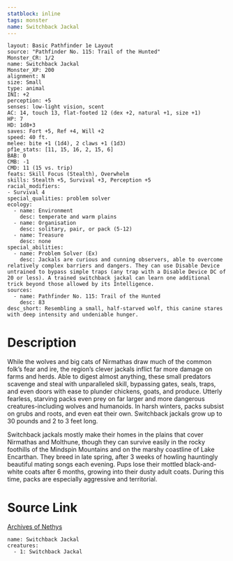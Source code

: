 ```yaml
---
statblock: inline
tags: monster
name: Switchback Jackal
---
```

```statblock
layout: Basic Pathfinder 1e Layout
source: "Pathfinder No. 115: Trail of the Hunted"
Monster_CR: 1/2
name: Switchback Jackal
Monster_XP: 200
alignment: N
size: Small
type: animal
INI: +2
perception: +5
senses: low-light vision, scent
AC: 14, touch 13, flat-footed 12 (dex +2, natural +1, size +1)
HP: 7
HD: 1d8+3
saves: Fort +5, Ref +4, Will +2
speed: 40 ft.
melee: bite +1 (1d4), 2 claws +1 (1d3)
pf1e_stats: [11, 15, 16, 2, 15, 6]
BAB: 0
CMB: -1
CMD: 11 (15 vs. trip)
feats: Skill Focus (Stealth), Overwhelm
skills: Stealth +5, Survival +3, Perception +5
racial_modifiers:
- Survival 4
special_qualities: problem solver
ecology:
  - name: Environment
    desc: temperate and warm plains
  - name: Organisation
    desc: solitary, pair, or pack (5-12)
  - name: Treasure
    desc: none
special_abilities:
  - name: Problem Solver (Ex)
    desc: Jackals are curious and cunning observers, able to overcome relatively complex barriers and dangers. They can use Disable Device untrained to bypass simple traps (any trap with a Disable Device DC of 20 or less). A trained switchback jackal can learn one additional trick beyond those allowed by its Intelligence.
sources:
  - name: Pathfinder No. 115: Trail of the Hunted
    desc: 83
desc_short: Resembling a small, half-starved wolf, this canine stares with deep intensity and undeniable hunger.
```
# Description
While the wolves and big cats of Nirmathas draw much of the common folk’s fear and ire, the region’s clever jackals inflict far more damage on farms and herds. Able to digest almost anything, these small predators scavenge and steal with unparalleled skill, bypassing gates, seals, traps, and even doors with ease to plunder chickens, goats, and produce. Utterly fearless, starving packs even prey on far larger and more dangerous creatures-including wolves and humanoids. In harsh winters, packs subsist on grubs and roots, and even eat their own. Switchback jackals grow up to 30 pounds and 2 to 3 feet long.

Switchback jackals mostly make their homes in the plains that cover Nirmathas and Molthune, though they can survive easily in the rocky foothills of the Mindspin Mountains and on the marshy coastline of Lake Encarthan. They breed in late spring, after 3 weeks of howling hauntingly beautiful mating songs each evening. Pups lose their mottled black-and-white coats after 6 months, growing into their dusty adult coats. During this time, packs are especially aggressive and territorial.
# Source Link
[Archives of Nethys](https://aonprd.com/MonsterDisplay.aspx?ItemName=Switchback%20Jackal)
```encounter-table
name: Switchback Jackal
creatures:
  - 1: Switchback Jackal
```
